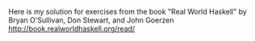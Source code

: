 Here is my solution for exercises from the book "Real World Haskell" by Bryan O'Sullivan, Don Stewart, and John Goerzen
http://book.realworldhaskell.org/read/ 